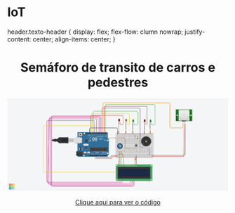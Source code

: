 # IoT
header.texto-header {
display: flex;
flex-flow: clumn nowrap;
justify-content: center;
align-items: center;
}
<header>
<div class="texto-header">
<h1>Semáforo de transito de carros e pedestres</h1>
  
<img src="Circuito do semaforo.png">


<a href="Codigo do semaforo.ino">Clique aqui para ver o código</a>

